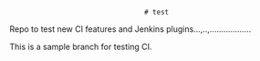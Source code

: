                                      # test
Repo to test new CI features and Jenkins plugins...,..,..................

This is a sample branch for testing CI. 
